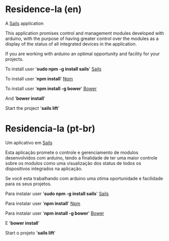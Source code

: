 # Residence-Ia (en)
A [Sails](http://sailsjs.org) application

This application promises control and management modules developed with arduino, with the purpose of having greater control over the modules as a display of the status of all integrated devices in the application.

If you are working with arduino an optimal opportunity and facility for your projects.

To install user '<strong>sudo npm -g install sails</strong>' [Sails](http://sailsjs.org/get-started)

To install user '<strong>npm install</strong>' [Npm](https://docs.npmjs.com/cli/install)

To install user '<strong>npm install -g bower</strong>' [Bower](http://bower.io/#install-bower)

And '<strong>bower install</strong>'

Start the project '<strong>sails lift</strong>'

# Residencia-Ia (pt-br)

Um aplicativo em [Sails](http://sailsjs.org)

Esta aplicação promete o controle e gerenciamento de modulos desenvolvidos com arduino, tendo a finalidade de ter uma maior controle sobre os modulos como uma visualização dos status de todos os dispositivos integrados na aplicação.

Se você esta trabalhando com arduino uma otima oportunidade e facilidade para os seus projetos.

Para instalar user '<strong>sudo npm -g install sails</strong>' [Sails](http://sailsjs.org/get-started)

Para instalar user '<strong>npm install</strong>' [Npm](https://docs.npmjs.com/cli/install)

Para instalar user '<strong>npm install -g bower</strong>' [Bower](http://bower.io/#install-bower)

E '<strong>bower install</strong>'

Start o projeto '<strong>sails lift</strong>'